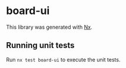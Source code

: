 # board-ui

This library was generated with [Nx](https://nx.dev).

## Running unit tests

Run `nx test board-ui` to execute the unit tests.
